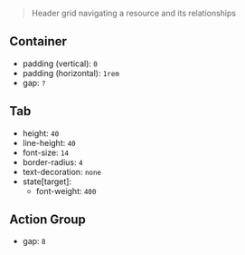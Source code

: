 > Header grid navigating a resource and its relationships

## Container

- padding (vertical): `0`
- padding (horizontal): `1rem`
- gap: `?`

## Tab

- height: `40`
- line-height: `40`
- font-size: `14`
- border-radius: `4`
- text-decoration: `none`
- state[target]:
  - font-weight: `400`

## Action Group

- gap: `8`
